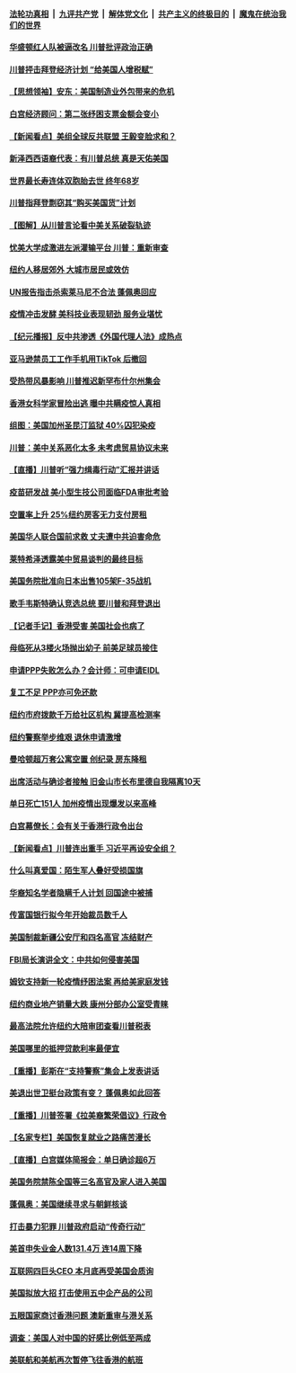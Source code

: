 ####  [法轮功真相](../../../../basic/blob/master/README.md?t=07111102) &nbsp;|&nbsp; [九评共产党](../../../../9ping.md/blob/master/README.md?t=07111102) &nbsp;|&nbsp; [解体党文化](../../../../jtdwh.md/blob/master/README.md?t=07111102)  &nbsp;|&nbsp; [共产主义的终极目的](../../../../gczydzjmd.md/blob/master/README.md?t=07111102) &nbsp;|&nbsp; [魔鬼在统治我们的世界](../../../../mgztzwmdsj.md/blob/master/README.md?t=07111102) 

#### [华盛顿红人队被逼改名 川普批评政治正确](../pages/nsc412/n12248036.md?t=07111102) 

#### [川普抨击拜登经济计划 “给美国人增税赋”](../pages/nsc412/n12247988.md?t=07111102) 

#### [【思想领袖】安东：美国制造业外包带来的危机](../pages/nsc412/n12028366.md?t=07111102) 

#### [白宫经济顾问：第二张纾困支票金额会变小](../pages/nsc412/n12247858.md?t=07111102) 

#### [【新闻看点】美组全球反共联盟 王毅变脸求和？](../pages/nsc412/n12247389.md?t=07111102) 

#### [新泽西西语裔代表：有川普总统 真是天佑美国](../pages/nsc412/n12247811.md?t=07111102) 

#### [世界最长寿连体双胞胎去世 终年68岁](../pages/nsc412/n12246802.md?t=07111102) 

#### [川普指拜登剽窃其“购买美国货”计划](../pages/nsc412/n12247732.md?t=07111102) 

#### [【图解】从川普言论看中美关系破裂轨迹](../pages/nsc412/n12247619.md?t=07111102) 

#### [忧美大学成激进左派灌输平台 川普：重新审查](../pages/nsc412/n12247726.md?t=07111102) 

#### [纽约人移居郊外 大城市居民或效仿](../pages/nsc412/n12247353.md?t=07111102) 

#### [UN报告指击杀索莱马尼不合法 蓬佩奥回应](../pages/nsc412/n12247146.md?t=07111102) 

#### [疫情冲击发酵 美科技业表现韧劲 服务业堪忧](../pages/nsc412/n12247270.md?t=07111102) 

#### [【纪元播报】反中共渗透《外国代理人法》成热点](../pages/nsc412/n12245678.md?t=07111102) 

#### [亚马逊禁员工工作手机用TikTok 后撤回](../pages/nsc412/n12247437.md?t=07111102) 

#### [受热带风暴影响 川普推迟新罕布什尔州集会](../pages/nsc412/n12247468.md?t=07111102) 

#### [香港女科学家冒险出逃 曝中共瞒疫惊人真相](../pages/nsc412/n12247399.md?t=07111102) 

#### [组图：美国加州圣昆汀监狱 40%囚犯染疫](../pages/nsc412/n12243398.md?t=07111102) 

#### [川普：美中关系恶化太多 未考虑贸易协议未来](../pages/nsc412/n12247342.md?t=07111102) 

#### [【直播】川普听“强力缉毒行动”汇报并讲话](../pages/nsc412/n12247084.md?t=07111102) 

#### [疫苗研发战 美小型生技公司面临FDA审批考验](../pages/nsc412/n12246855.md?t=07111102) 

#### [空置率上升 25%纽约房客无力支付房租](../pages/nsc412/n12246397.md?t=07111102) 

#### [美国华人联合国前求救 丈夫遭中共迫害命危](../pages/nsc412/n12244900.md?t=07111102) 

#### [莱特希泽透露美中贸易谈判的最终目标](../pages/nsc412/n12246823.md?t=07111102) 

#### [美国务院批准向日本出售105架F-35战机](../pages/nsc412/n12246608.md?t=07111102) 

#### [歌手韦斯特确认竞选总统 要川普和拜登退出](../pages/nsc412/n12244216.md?t=07111102) 

#### [【记者手记】香港受害 美国社会也病了](../pages/nsc412/n12245643.md?t=07111102) 

#### [母临死从3楼火场抛出幼子 前美足球员接住](../pages/nsc412/n12245627.md?t=07111102) 

#### [申请PPP失败怎么办？会计师：可申请EIDL](../pages/nsc412/n12245719.md?t=07111102) 

#### [复工不足  PPP亦可免还款](../pages/nsc412/n12245687.md?t=07111102) 

#### [纽约市府拨款千万给社区机构 冀提高检测率](../pages/nsc412/n12245713.md?t=07111102) 

#### [纽约警察举步维艰 退休申请激增](../pages/nsc412/n12245658.md?t=07111102) 

#### [曼哈顿超万套公寓空置  创纪录  房东降租](../pages/nsc412/n12245655.md?t=07111102) 

#### [出席活动与确诊者接触  旧金山市长布里德自我隔离10天](../pages/nsc412/n12245748.md?t=07111102) 

#### [单日死亡151人 加州疫情出现爆发以来高峰](../pages/nsc412/n12245734.md?t=07111102) 

#### [白宫幕僚长：会有关于香港行政令出台](../pages/nsc412/n12245360.md?t=07111102) 

#### [【新闻看点】川普连出重手 习近平再设安全组？](../pages/nsc412/n12245131.md?t=07111102) 

#### [什么叫真爱国：陌生军人叠好受损国旗](../pages/nsc412/n12244997.md?t=07111102) 

#### [华裔知名学者隐瞒千人计划 回国途中被捕](../pages/nsc412/n12245147.md?t=07111102) 

#### [传富国银行拟今年开始裁员数千人](../pages/nsc412/n12244985.md?t=07111102) 

#### [美国制裁新疆公安厅和四名高官 冻结财产](../pages/nsc412/n12244653.md?t=07111102) 

#### [FBI局长演讲全文：中共如何侵害美国](../pages/nsc412/n12244578.md?t=07111102) 

#### [姆钦支持新一轮疫情纾困法案 再给美家庭发钱](../pages/nsc412/n12244871.md?t=07111102) 

#### [纽约商业地产销量大跌 康州分部办公室受青睐](../pages/nsc412/n12244971.md?t=07111102) 

#### [最高法院允许纽约大陪审团查看川普税表](../pages/nsc412/n12244986.md?t=07111102) 

#### [美国哪里的抵押贷款利率最便宜](../pages/nsc412/n12244709.md?t=07111102) 

#### [【重播】彭斯在“支持警察”集会上发表讲话](../pages/nsc412/n12244575.md?t=07111102) 

#### [美退出世卫挺台政策有变？ 蓬佩奥如此回答](../pages/nsc412/n12244857.md?t=07111102) 

#### [【重播】川普签署《拉美裔繁荣倡议》行政令](../pages/nsc412/n12244501.md?t=07111102) 

#### [【名家专栏】美国恢复就业之路痛苦漫长](../pages/nsc412/n12243046.md?t=07111102) 

#### [【直播】白宫媒体简报会：单日确诊超6万](../pages/nsc412/n12244581.md?t=07111102) 

#### [美国务院禁陈全国等三名高官及家人进入美国](../pages/nsc412/n12244528.md?t=07111102) 

#### [蓬佩奥：美国继续寻求与朝鲜核谈](../pages/nsc412/n12244538.md?t=07111102) 

#### [打击暴力犯罪 川普政府启动“传奇行动”](../pages/nsc412/n12244422.md?t=07111102) 

#### [美首申失业金人数131.4万 连14周下降](../pages/nsc412/n12244463.md?t=07111102) 

#### [互联网四巨头CEO 本月底再受美国会质询](../pages/nsc412/n12244283.md?t=07111102) 

#### [美国拟放大招 打击使用五中企产品的公司](../pages/nsc412/n12244402.md?t=07111102) 

#### [五眼国家商讨香港问题 澳新重审与港关系](../pages/nsc412/n12244260.md?t=07111102) 

#### [调查：美国人对中国的好感比例低至两成](../pages/nsc412/n12243015.md?t=07111102) 

#### [美联航和美航再次暂停飞往香港的航班](../pages/nsc412/n12243607.md?t=07111102) 

